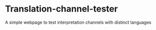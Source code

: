 # Translation-channel-tester
A simple webpage to test interpretation channels with distinct languages
